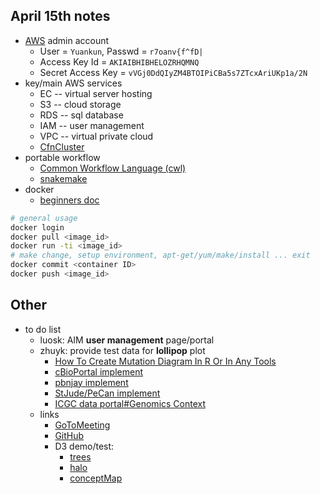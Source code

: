 ## **April 15th notes**
- [AWS](https://resnickstormlabs.signin.aws.amazon.com/console) admin account
	- User = `Yuankun`, Passwd = `r7oanv{f^fD|`
	- Access Key Id = `AKIAIBHIBHELOZRHQMNQ`
	- Secret Access Key = `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`
- key/main AWS services
	- EC -- virtual server hosting
	- S3 -- cloud storage
	- RDS -- sql database
	- IAM -- user management
	- VPC -- virtual private cloud
	- [CfnCluster](http://cfncluster.readthedocs.org/en/latest/)
- portable workflow 
	- [Common Workflow Language (cwl)](https://github.com/common-workflow-language/common-workflow-language)
	- [snakemake](https://bitbucket.org/snakemake/snakemake/wiki/Home)
- docker
	- [beginners doc](http://prakhar.me/docker-curriculum/) 
```bash
# general usage
docker login
docker pull <image_id>
docker run -ti <image_id>
# make change, setup environment, apt-get/yum/make/install ... exit
docker commit <container ID>
docker push <image_id>
```
  
## **Other**
- to do list
	- luosk: AIM **user management** page/portal
	- zhuyk: provide test data for **lollipop** plot
		- [How To Create Mutation Diagram In R Or In Any Tools](https://www.biostars.org/p/61049/)
		- [cBioPortal implement](http://www.cbioportal.org/tools.jsp)
		- [pbnjay implement](https://github.com/pbnjay/lollipops)
		- [StJude/PeCan implement](https://pecan.stjude.org/home)
		- [ICGC data portal#Genomics Context](https://dcc.icgc.org/genes/ENSG00000157764)
	- links
		- [GoToMeeting](https://g2m.me/yuankun)
		- [GitHub](https://github.com/YuankunZhu/NGSVisual)
		- D3 demo/test: 
			- [trees](http://54.173.242.160/)
			- [halo](http://54.173.242.160/Halo.html)
			- [conceptMap](http://54.173.242.160/concept-map.html)
